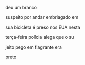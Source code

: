 deu um branco

suspeito por andar embriagado em

sua bicicleta é preso nos EUA nesta

terça-feira polícia alega que o su

jeito pego em flagrante era 

preto
